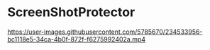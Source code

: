 # ScreenShotProtector

https://user-images.githubusercontent.com/5785670/234533956-bc1118e5-34ca-4b0f-872f-f6275992402a.mp4

